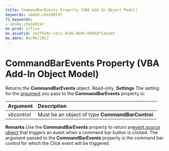 ```yaml
---
title: CommandBarEvents Property (VBA Add-In Object Model)
keywords: vbob6.chm100197
f1_keywords:
- vbob6.chm100197
ms.prod: office
ms.assetid: 342f5e9c-c5cc-4596-0b05-0985df1aba49
ms.date: 06/08/2017
---
```



# CommandBarEvents Property (VBA Add-In Object Model)



Returns the  **CommandBarEvents** object. Read-only.
 **Settings**
The setting for the [argument](vbe-glossary.md) you pass to the **CommandBarEvents** property is:


|**Argument**|**Description**|
|:-----|:-----|
| _vbcontrol_|Must be an object of type  **CommandBarControl**.|

 **Remarks**
Use the  **CommandBarEvents** property to return an[event source object](vbe-glossary.md) that triggers an event when a command bar button is clicked. The argument passed to the **CommandBarEvents** property is the command bar control for which the Click event will be triggered.

